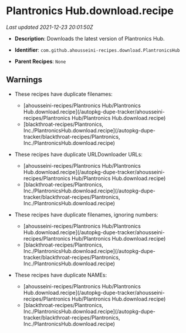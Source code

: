 # Plantronics Hub.download.recipe

_Last updated 2021-12-23 20:01:50Z_

- **Description**: Downloads the latest version of Plantronics Hub.

- **Identifier**: `com.github.ahousseini-recipes.download.PlantronicsHub`

- **Parent Recipes**: `None`


## Warnings

- These recipes have duplicate filenames:
    - [ahousseini-recipes/Plantronics Hub/Plantronics Hub.download.recipe](/autopkg-dupe-tracker/ahousseini-recipes/Plantronics Hub/Plantronics Hub.download.recipe)
    - [blackthroat-recipes/Plantronics, Inc./PlantronicsHub.download.recipe](/autopkg-dupe-tracker/blackthroat-recipes/Plantronics, Inc./PlantronicsHub.download.recipe)

- These recipes have duplicate URLDownloader URLs:
    - [ahousseini-recipes/Plantronics Hub/Plantronics Hub.download.recipe](/autopkg-dupe-tracker/ahousseini-recipes/Plantronics Hub/Plantronics Hub.download.recipe)
    - [blackthroat-recipes/Plantronics, Inc./PlantronicsHub.download.recipe](/autopkg-dupe-tracker/blackthroat-recipes/Plantronics, Inc./PlantronicsHub.download.recipe)

- These recipes have duplicate filenames, ignoring numbers:
    - [ahousseini-recipes/Plantronics Hub/Plantronics Hub.download.recipe](/autopkg-dupe-tracker/ahousseini-recipes/Plantronics Hub/Plantronics Hub.download.recipe)
    - [blackthroat-recipes/Plantronics, Inc./PlantronicsHub.download.recipe](/autopkg-dupe-tracker/blackthroat-recipes/Plantronics, Inc./PlantronicsHub.download.recipe)

- These recipes have duplicate NAMEs:
    - [ahousseini-recipes/Plantronics Hub/Plantronics Hub.download.recipe](/autopkg-dupe-tracker/ahousseini-recipes/Plantronics Hub/Plantronics Hub.download.recipe)
    - [blackthroat-recipes/Plantronics, Inc./PlantronicsHub.download.recipe](/autopkg-dupe-tracker/blackthroat-recipes/Plantronics, Inc./PlantronicsHub.download.recipe)